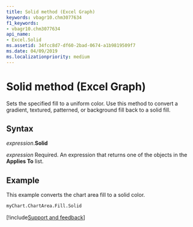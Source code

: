 ```yaml
---
title: Solid method (Excel Graph)
keywords: vbagr10.chm3077634
f1_keywords:
- vbagr10.chm3077634
api_name:
- Excel.Solid
ms.assetid: 34fcc8d7-df60-2bad-0674-a1b9819509f7
ms.date: 04/09/2019
ms.localizationpriority: medium
---
```



# Solid method (Excel Graph)

Sets the specified fill to a uniform color. Use this method to convert a gradient, textured, patterned, or background fill back to a solid fill.

## Syntax

_expression_.**Solid**

_expression_ Required. An expression that returns one of the objects in the **Applies To** list.


## Example

This example converts the chart area fill to a solid color.

```vb
myChart.ChartArea.Fill.Solid
```

[!include[Support and feedback](~/includes/feedback-boilerplate.md)]